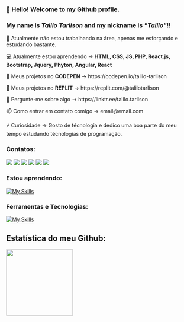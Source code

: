 <div align="left"> 
 
### 👋 Hello! Welcome to my Github profile.
### My name is *Talilo Tarlison* and my nickname is *"Talilo"*!!

<p> 🎯 Atualmente não estou trabalhando na área, apenas me esforçando e estudando bastante.</p> 

<p> 💻 Atualmente estou aprendendo -> <b> HTML, CSS, JS, PHP, React.js, Bootstrap, Jquery, Phyton, Angular, React</b></p> 
<p>  🤖 Meus projetos no <b>CODEPEN</b> -> https://codepen.io/talilo-tarlison</p>
<p>  🤖 Meus projetos no <b>REPLIT</b> -> https://replit.com/@talilotarlison</p>
<p> 💬 Pergunte-me sobre algo -> https://linktr.ee/talilo.tarlison</p> 
<p> 📫 Como entrar em contato comigo -> email@email.com</p> 

<p> ⚡ Curiosidade -> Gosto de técnologia e dedico uma boa parte do meu tempo estudando técnologias de programação.</p> 

### Contatos:

<div>
<a href="https://www.youtube.com/seu-canal-youtube-aqui" target="_blank"><img src="https://img.shields.io/badge/YouTube-FF0000?style=for-the-badge&logo=youtube&logoColor=white" target="_blank"></a>
<a href="https://instagram.com/seu-usuário-instagram-aqui" target="_blank"><img src="https://img.shields.io/badge/-Instagram-%23E4405F?style=for-the-badge&logo=instagram&logoColor=white" target="_blank"></a>
<a href="https://www.twitch.tv/seu-usuário-aqui" target="_blank"><img src="https://img.shields.io/badge/Twitch-9146FF?style=for-the-badge&logo=twitch&logoColor=white" target="_blank"></a>
<a href = "mailto:contato@seu-usuário-aqui"><img src="https://img.shields.io/badge/Gmail-D14836?style=for-the-badge&logo=gmail&logoColor=white" target="_blank"></a>
<a href="https://www.linkedin.com/in/seu-usuário-linkedln-aqui" target="_blank"><img src="https://img.shields.io/badge/-LinkedIn-%230077B5?style=for-the-badge&logo=linkedin&logoColor=white" target="_blank"></a>   
<a href="https://www.github.com"> <img src="https://img.shields.io/badge/GitHub-100000?style=for-the-badge&logo=github&logoColor=white"></a>
</div>
 
### Estou aprendendo:
[![My Skills](https://skillicons.dev/icons?i=html,css,js,php,bootstrap,jquery,react,angular,python)](https://skillicons.dev)

### Ferramentas e Tecnologias:
[![My Skills](https://skillicons.dev/icons?i=github,linux,git,codepen,discord,figma,netlify,replit)](https://skillicons.dev)

## Estatística do meu Github:
<div>
<a href="https://github.com/seu-usuário-aqui">
<img height="180em" src="https://github-readme-stats.vercel.app/api/top-langs/?username=talilotarlison&layout=compact&langs_count=7&theme=dracula"/>
</div>
<div>
